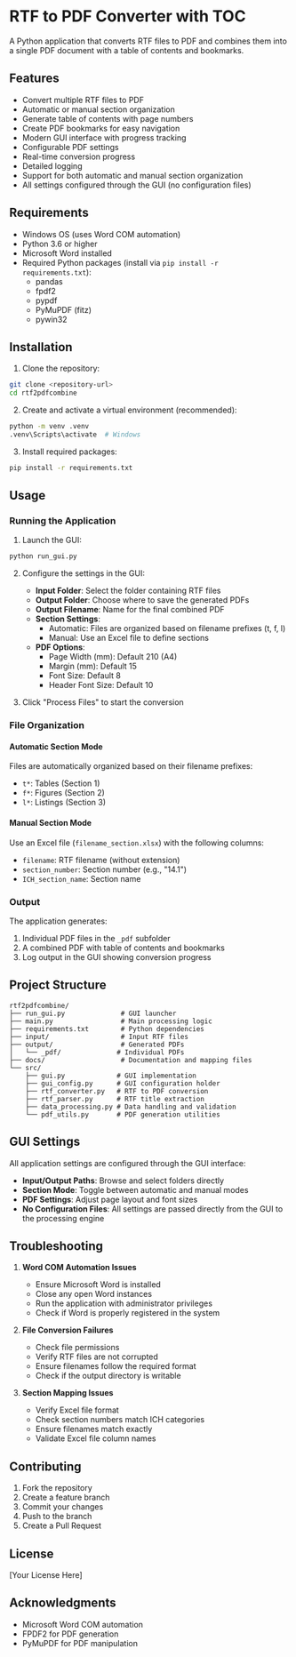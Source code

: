 # RTF to PDF Converter with TOC

A Python application that converts RTF files to PDF and combines them into a single PDF document with a table of contents and bookmarks.

## Features

- Convert multiple RTF files to PDF
- Automatic or manual section organization
- Generate table of contents with page numbers
- Create PDF bookmarks for easy navigation
- Modern GUI interface with progress tracking
- Configurable PDF settings
- Real-time conversion progress
- Detailed logging
- Support for both automatic and manual section organization
- All settings configured through the GUI (no configuration files)

## Requirements

- Windows OS (uses Word COM automation)
- Python 3.6 or higher
- Microsoft Word installed
- Required Python packages (install via `pip install -r requirements.txt`):
  - pandas
  - fpdf2
  - pypdf
  - PyMuPDF (fitz)
  - pywin32

## Installation

1. Clone the repository:
```bash
git clone <repository-url>
cd rtf2pdfcombine
```

2. Create and activate a virtual environment (recommended):
```bash
python -m venv .venv
.venv\Scripts\activate  # Windows
```

3. Install required packages:
```bash
pip install -r requirements.txt
```

## Usage

### Running the Application

1. Launch the GUI:
```bash
python run_gui.py
```

2. Configure the settings in the GUI:
   - **Input Folder**: Select the folder containing RTF files
   - **Output Folder**: Choose where to save the generated PDFs
   - **Output Filename**: Name for the final combined PDF
   - **Section Settings**:
     - Automatic: Files are organized based on filename prefixes (t, f, l)
     - Manual: Use an Excel file to define sections
   - **PDF Options**:
     - Page Width (mm): Default 210 (A4)
     - Margin (mm): Default 15
     - Font Size: Default 8
     - Header Font Size: Default 10

3. Click "Process Files" to start the conversion

### File Organization

#### Automatic Section Mode
Files are automatically organized based on their filename prefixes:
- `t*`: Tables (Section 1)
- `f*`: Figures (Section 2)
- `l*`: Listings (Section 3)

#### Manual Section Mode
Use an Excel file (`filename_section.xlsx`) with the following columns:
- `filename`: RTF filename (without extension)
- `section_number`: Section number (e.g., "14.1")
- `ICH_section_name`: Section name

### Output

The application generates:
1. Individual PDF files in the `_pdf` subfolder
2. A combined PDF with table of contents and bookmarks
3. Log output in the GUI showing conversion progress

## Project Structure

```
rtf2pdfcombine/
├── run_gui.py              # GUI launcher
├── main.py                 # Main processing logic
├── requirements.txt        # Python dependencies
├── input/                  # Input RTF files
├── output/                 # Generated PDFs
│   └── _pdf/              # Individual PDFs
├── docs/                   # Documentation and mapping files
└── src/
    ├── gui.py             # GUI implementation
    ├── gui_config.py      # GUI configuration holder
    ├── rtf_converter.py   # RTF to PDF conversion
    ├── rtf_parser.py      # RTF title extraction
    ├── data_processing.py # Data handling and validation
    └── pdf_utils.py       # PDF generation utilities
```

## GUI Settings

All application settings are configured through the GUI interface:

- **Input/Output Paths**: Browse and select folders directly
- **Section Mode**: Toggle between automatic and manual modes
- **PDF Settings**: Adjust page layout and font sizes
- **No Configuration Files**: All settings are passed directly from the GUI to the processing engine

## Troubleshooting

1. **Word COM Automation Issues**
   - Ensure Microsoft Word is installed
   - Close any open Word instances
   - Run the application with administrator privileges
   - Check if Word is properly registered in the system

2. **File Conversion Failures**
   - Check file permissions
   - Verify RTF files are not corrupted
   - Ensure filenames follow the required format
   - Check if the output directory is writable

3. **Section Mapping Issues**
   - Verify Excel file format
   - Check section numbers match ICH categories
   - Ensure filenames match exactly
   - Validate Excel file column names

## Contributing

1. Fork the repository
2. Create a feature branch
3. Commit your changes
4. Push to the branch
5. Create a Pull Request

## License

[Your License Here]

## Acknowledgments

- Microsoft Word COM automation
- FPDF2 for PDF generation
- PyMuPDF for PDF manipulation